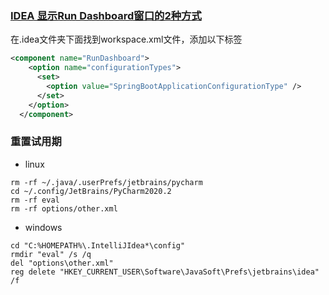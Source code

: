 ### [IDEA 显示Run Dashboard窗口的2种方式](https://www.cnblogs.com/panchanggui/p/10811446.html)

在.idea文件夹下面找到workspace.xml文件，添加以下标签

```xml
<component name="RunDashboard">
    <option name="configurationTypes">
      <set>
        <option value="SpringBootApplicationConfigurationType" />
      </set>
    </option>
  </component>
```

### 重置试用期

- linux

```shell
rm -rf ~/.java/.userPrefs/jetbrains/pycharm
cd ~/.config/JetBrains/PyCharm2020.2
rm -rf eval
rm -rf options/other.xml
```

- windows

```shell
cd "C:%HOMEPATH%\.IntelliJIdea*\config"
rmdir "eval" /s /q
del "options\other.xml"
reg delete "HKEY_CURRENT_USER\Software\JavaSoft\Prefs\jetbrains\idea" /f
```

  